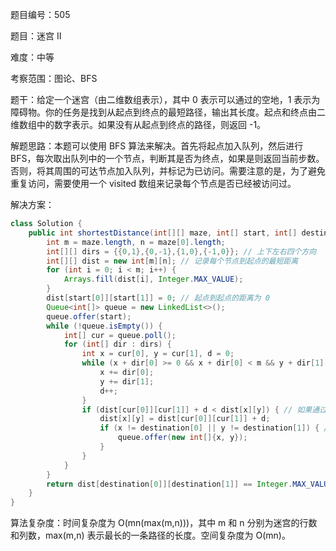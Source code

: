 题目编号：505

题目：迷宫 II

难度：中等

考察范围：图论、BFS

题干：给定一个迷宫（由二维数组表示），其中 0 表示可以通过的空地，1 表示为障碍物。你的任务是找到从起点到终点的最短路径，输出其长度。起点和终点由二维数组中的数字表示。如果没有从起点到终点的路径，则返回 -1。

解题思路：本题可以使用 BFS 算法来解决。首先将起点加入队列，然后进行 BFS，每次取出队列中的一个节点，判断其是否为终点，如果是则返回当前步数。否则，将其周围的可达节点加入队列，并标记为已访问。需要注意的是，为了避免重复访问，需要使用一个 visited 数组来记录每个节点是否已经被访问过。

解决方案：

```java
class Solution {
    public int shortestDistance(int[][] maze, int[] start, int[] destination) {
        int m = maze.length, n = maze[0].length;
        int[][] dirs = {{0,1},{0,-1},{1,0},{-1,0}}; // 上下左右四个方向
        int[][] dist = new int[m][n]; // 记录每个节点到起点的最短距离
        for (int i = 0; i < m; i++) {
            Arrays.fill(dist[i], Integer.MAX_VALUE);
        }
        dist[start[0]][start[1]] = 0; // 起点到起点的距离为 0
        Queue<int[]> queue = new LinkedList<>();
        queue.offer(start);
        while (!queue.isEmpty()) {
            int[] cur = queue.poll();
            for (int[] dir : dirs) {
                int x = cur[0], y = cur[1], d = 0;
                while (x + dir[0] >= 0 && x + dir[0] < m && y + dir[1] >= 0 && y + dir[1] < n && maze[x + dir[0]][y + dir[1]] == 0) {
                    x += dir[0];
                    y += dir[1];
                    d++;
                }
                if (dist[cur[0]][cur[1]] + d < dist[x][y]) { // 如果通过当前节点到达该节点的距离更短，则更新距离
                    dist[x][y] = dist[cur[0]][cur[1]] + d;
                    if (x != destination[0] || y != destination[1]) { // 如果该节点不是终点，则加入队列
                        queue.offer(new int[]{x, y});
                    }
                }
            }
        }
        return dist[destination[0]][destination[1]] == Integer.MAX_VALUE ? -1 : dist[destination[0]][destination[1]];
    }
}
```

算法复杂度：时间复杂度为 O(mn(max(m,n)))，其中 m 和 n 分别为迷宫的行数和列数，max(m,n) 表示最长的一条路径的长度。空间复杂度为 O(mn)。